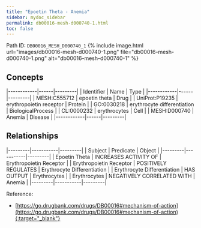 ```yaml
---
title: "Epoetin Theta - Anemia"
sidebar: mydoc_sidebar
permalink: db00016-mesh-d000740-1.html
toc: false 
---
```



Path ID: `DB00016_MESH_D000740_1`
{% include image.html url="images/db00016-mesh-d000740-1.png" file="db00016-mesh-d000740-1.png" alt="db00016-mesh-d000740-1" %}

## Concepts

|------------|------|---------|
| Identifier | Name | Type    |
|------------|------|---------|
| MESH:C555712 | epoetin theta | Drug |
| UniProt:P19235 | erythropoietin receptor | Protein |
| GO:0030218 | erythrocyte differentiation | BiologicalProcess |
| CL:0000232 | erythrocytes | Cell |
| MESH:D000740 | Anemia | Disease |
|------------|------|---------|

## Relationships

|---------|-----------|---------|
| Subject | Predicate | Object  |
|---------|-----------|---------|
| Epoetin Theta | INCREASES ACTIVITY OF | Erythropoietin Receptor |
| Erythropoietin Receptor | POSITIVELY REGULATES | Erythrocyte Differentiation |
| Erythrocyte Differentiation | HAS OUTPUT | Erythrocytes |
| Erythrocytes | NEGATIVELY CORRELATED WITH | Anemia |
|---------|-----------|---------|

Reference:
  - [https://go.drugbank.com/drugs/DB00016#mechanism-of-action](https://go.drugbank.com/drugs/DB00016#mechanism-of-action){:target="_blank"}
